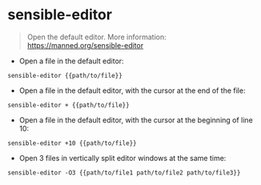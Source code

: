 # sensible-editor

> Open the default editor.
> More information: <https://manned.org/sensible-editor>

- Open a file in the default editor:

`sensible-editor {{path/to/file}}`

- Open a file in the default editor, with the cursor at the end of the file:

`sensible-editor + {{path/to/file}}`

- Open a file in the default editor, with the cursor at the beginning of line 10:

`sensible-editor +10 {{path/to/file}}`

- Open 3 files in vertically split editor windows at the same time:

`sensible-editor -O3 {{path/to/file1 path/to/file2 path/to/file3}}`
